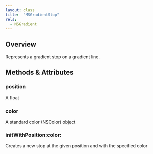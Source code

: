 ```yaml
---
layout: class
title:  "MSGradientStop"
rels:
  - MSGradient
---
```


## Overview

Represents a gradient stop on a gradient line.

## Methods & Attributes

### position

A float

### color

A standard color (NSColor) object

### initWithPosition:color:

Creates a new stop at the given position and with the specified color
